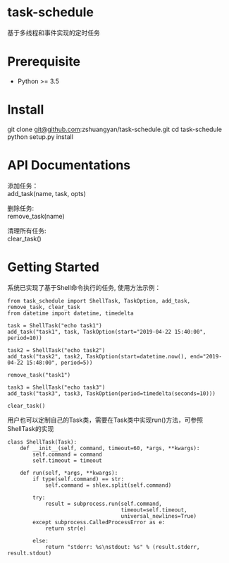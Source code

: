 # task-schedule
基于多线程和事件实现的定时任务

# Prerequisite
- Python >= 3.5

# Install
git clone git@github.com:zshuangyan/task-schedule.git
cd task-schedule
python setup.py install

# API Documentations
添加任务：  
add_task(name, task, opts)

删除任务:  
remove_task(name)

清理所有任务:  
clear_task()

# Getting Started
系统已实现了基于Shell命令执行的任务, 使用方法示例：  
```
from task_schedule import ShellTask, TaskOption, add_task, remove_task, clear_task
from datetime import datetime, timedelta

task = ShellTask("echo task1")
add_task("task1", task, TaskOption(start="2019-04-22 15:40:00", period=10))

task2 = ShellTask("echo task2")
add_task("task2", task2, TaskOption(start=datetime.now(), end="2019-04-22 15:48:00", period=5))

remove_task("task1")

task3 = ShellTask("echo task3")
add_task("task3", task3, TaskOption(period=timedelta(seconds=10)))

clear_task()
```

用户也可以定制自己的Task类，需要在Task类中实现run()方法，可参照ShellTask的实现
```
class ShellTask(Task):
    def __init__(self, command, timeout=60, *args, **kwargs):
        self.command = command
        self.timeout = timeout

    def run(self, *args, **kwargs):
        if type(self.command) == str:
            self.command = shlex.split(self.command)

        try:
            result = subprocess.run(self.command,
                                    timeout=self.timeout,
                                    universal_newlines=True)
        except subprocess.CalledProcessError as e:
            return str(e)

        else:
            return "stderr: %s\nstdout: %s" % (result.stderr, result.stdout)
```
